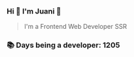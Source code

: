 ### Hi 👋 I&#39;m Juani 🦁

> I&#39;m a Frontend Web Developer SSR

### 📚 Days being a developer: 1205
